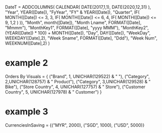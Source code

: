 DateT = ADDCOLUMNS(
    CALENDAR( DATE(2017,1,1), DATE(2020,12,31) ),
    "Year", YEAR([Date]),
    "FyYear", "FY" & YEAR([Date]),
    "Quarter", IF( MONTH([Date]) <= 3, 3,
            IF( MONTH([Date]) <= 6, 4,
            IF( MONTH([Date]) <= 9, 1,2 )
            )),
    "Month", month([Date]),
    "Month Lname", FORMAT([Date], "Mmmm"),
    "MonthKey1", FORMAT([Date], "yyyy MMM"),
    "MonthKey2", (YEAR([Date]) * 100) + MONTH([Date]),
    "Day", DAY([Date]),
    "WeekDay", WEEKDAY([Date],2),
    "Week Sname", FORMAT([Date], "Ddd"),
    "Week Num", WEEKNUM([Date],2)
)


# example 2
Orders By Visuals = {
    ("Brand", 1, UNICHAR(129522) & " "),
    ("Category",  2,UNICHAR(128757) & " Product"),
    ("Category", 3,UNICHAR(129528) & " Bike"),
    ("Store Country", 4, UNICHAR(127757) & " Store"),
    ("Customer Country", 5, UNICHAR(127978) & " Customer")
}

# example 3
CurrenciesInSaving = {("MYR", 2000), ("SGD", 1000), ("USD", 5000)}

